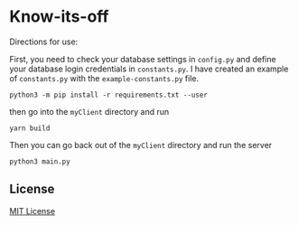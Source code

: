 # Know-its-off

Directions for use:

First, you need to check your database settings in `config.py` and define your database login credentials in `constants.py`. I have created an example of `constants.py` with the `example-constants.py` file.

`python3 -m pip install -r requirements.txt --user`

then go into the `myClient` directory and run

`yarn build`

Then you can go back out of the `myClient` directory and run the server

`python3 main.py`

## License

[MIT License](https://github.com/Tonyenike/Know-its-off/master/LICENSE.md)
